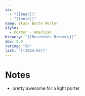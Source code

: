 ```yaml
---
is:
  - "[[beer]]"
  - "[[note]]"
name: Black Butte Porter
style:
  - Porter - American
brewery: "[[Deschutes Brewery]]"
abv: 5.5
rating: "👍"
last: "[[2024-02]]"
---
```

# Notes
- pretty awesome for a light porter
